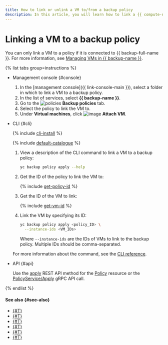 ```yaml
---
title: How to link or unlink a VM to/from a backup policy
description: In this article, you will learn how to link a {{ compute-name }} VM to or unlink it from a backup policy.
---
```


# Linking a VM to a backup policy

You can only link a VM to a policy if it is connected to {{ backup-full-name }}. For more information, see [Managing VMs in {{ backup-name }}](../index.md#connect-vm).

{% list tabs group=instructions %}

- Management console {#console}

   1. In the [management console]({{ link-console-main }}), select a folder in which to link a VM to a backup policy.
   1. In the list of services, select **{{ backup-name }}**.
   1. Go to the ![policies](../../../_assets/console-icons/calendar.svg) **Backup policies** tab.
   1. Select the policy to link the VM to.
   1. Under **Virtual machines**, click ![image](../../../_assets/console-icons/plus.svg) **Attach VM**.

- CLI {#cli}

   {% include [cli-install](../../../_includes/cli-install.md) %}

   {% include [default-catalogue](../../../_includes/default-catalogue.md) %}

   1. View a description of the CLI command to link a VM to a backup policy:

      ```bash
      yc backup policy apply --help
      ```

   1. Get the ID of the policy to link the VM to:

      {% include [get-policy-id](../../../_includes/backup/operations/get-policy-id.md) %}

   1. Get the ID of the VM to link:

      {% include [get-vm-id](../../../_includes/backup/operations/get-vm-id.md) %}

   1. Link the VM by specifying its ID:

      ```bash
      yc backup policy apply <policy_ID> \
        --instance-ids <VM_IDs>
      ```

      Where `--instance-ids` are the IDs of VMs to link to the backup policy. Multiple IDs should be comma-separated.

   For more information about the command, see the [CLI reference](../../../cli/cli-ref/managed-services/backup/policy/apply.md).

- API {#api}

   Use the [apply](../../backup/api-ref/Policy/apply.md) REST API method for the [Policy](../../backup/api-ref/Policy/index.md) resource or the [PolicyService/Apply](../../backup/api-ref/grpc/Policy/apply.md) gRPC API call.

{% endlist %}

#### See also {#see-also}

* [{#T}](../create-vm.md)
* [{#T}](../create-vm-windows.md)
* [{#T}](create.md)
* [{#T}](detach-vm.md)
* [{#T}](../../concepts/vm-connection.md)
* [{#T}](../../concepts/policy.md)
